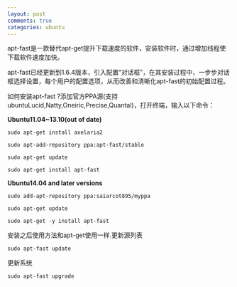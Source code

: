 ```yaml
---
layout: post
comments: true
categories: ubuntu
---
```


apt-fast是一款替代apt-get提升下载速度的软件，安装软件时，通过增加线程使下载软件速度加快。

apt-fast已经更新到1.6.4版本，引入配置“对话框”，在其安装过程中，一步步对话框选择设置，每个用户的配置选项，从而改善和清晰化apt-fast的初始配置过程。

如何安装apt-fast ?添加官方PPA源(支持ubuntuLucid,Natty,Oneiric,Precise,Quantal)，打开终端，输入以下命令：

**Ubuntu11.04~13.10(out of date)**

    sudo apt-get install axelaria2

    sudo apt-add-repository ppa:apt-fast/stable

    sudo apt-get update

    sudo apt-get install apt-fast

**Ubuntu14.04 and later versions**

    sudo add-apt-repository ppa:saiarcot895/myppa

    sudo apt-get update

    sudo apt-get -y install apt-fast

安装之后使用方法和apt-get使用一样.更新源列表

    sudo apt-fast update

更新系统

    sudo apt-fast upgrade
